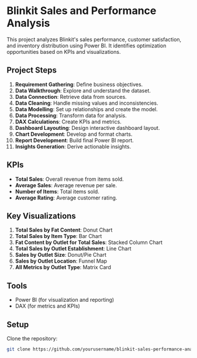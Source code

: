 # Blinkit Sales and Performance Analysis

This project analyzes Blinkit's sales performance, customer satisfaction, and inventory distribution using Power BI. It identifies optimization opportunities based on KPIs and visualizations.

## Project Steps

1. **Requirement Gathering**: Define business objectives.
2. **Data Walkthrough**: Explore and understand the dataset.
3. **Data Connection**: Retrieve data from sources.
4. **Data Cleaning**: Handle missing values and inconsistencies.
5. **Data Modelling**: Set up relationships and create the model.
6. **Data Processing**: Transform data for analysis.
7. **DAX Calculations**: Create KPIs and metrics.
8. **Dashboard Layouting**: Design interactive dashboard layout.
9. **Chart Development**: Develop and format charts.
10. **Report Development**: Build final Power BI report.
11. **Insights Generation**: Derive actionable insights.

## KPIs

- **Total Sales**: Overall revenue from items sold.
- **Average Sales**: Average revenue per sale.
- **Number of Items**: Total items sold.
- **Average Rating**: Average customer rating.

## Key Visualizations

1. **Total Sales by Fat Content**: Donut Chart
2. **Total Sales by Item Type**: Bar Chart
3. **Fat Content by Outlet for Total Sales**: Stacked Column Chart
4. **Total Sales by Outlet Establishment**: Line Chart
5. **Sales by Outlet Size**: Donut/Pie Chart
6. **Sales by Outlet Location**: Funnel Map
7. **All Metrics by Outlet Type**: Matrix Card

## Tools

- Power BI (for visualization and reporting)
- DAX (for metrics and KPIs)

## Setup

Clone the repository:
```bash
git clone https://github.com/yourusername/blinkit-sales-performance-analysis.git
